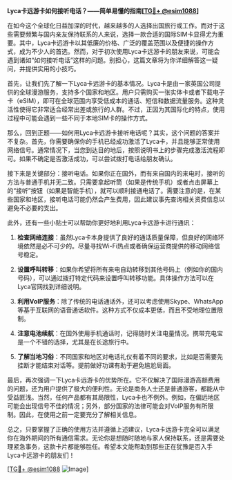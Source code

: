 **Lyca卡远游卡如何接听电话？——简单易懂的指南[[TG💪+ @esim1088](https://t.me/s/esim1088)]**

在如今这个全球化日益加深的时代，越来越多的人选择出国旅行或工作。而对于这些需要频繁与国内亲友保持联系的人来说，选择一款合适的国际SIM卡显得尤为重要。其中，Lyca卡远游卡以其低廉的价格、广泛的覆盖范围以及便捷的操作方式，成为不少人的首选。然而，对于初次使用Lyca卡远游卡的朋友来说，可能会遇到诸如“如何接听电话”这样的问题。别担心，这篇文章将为你详细解答这一疑问，并提供实用的小技巧。

首先，让我们先了解一下Lyca卡远游卡的基本情况。Lyca卡是由一家英国公司提供的全球漫游服务，支持多个国家和地区。用户只需购买一张实体卡或者下载电子卡（eSIM），即可在全球范围内享受低成本的通话、短信和数据流量服务。这种灵活性使得它非常适合经常出差或旅行的人群。不过，正因为其国际化的特点，使用过程中可能会遇到一些不同于本地SIM卡的操作方式。

那么，回到正题——如何用Lyca卡远游卡接听电话呢？其实，这个问题的答案并不复杂。首先，你需要确保你的手机已经成功激活了Lyca卡，并且能够正常使用网络信号。通常情况下，当您到达目的地后，按照说明书上的步骤完成激活流程即可。如果不确定是否激活成功，可以尝试拨打电话给朋友确认。

接下来是关键部分：接听电话。如果你正在国外，而有来自国内的来电时，接听的方法与普通手机并无二致。只需要拿起听筒（如果是传统手机）或者点击屏幕上的“接听”按钮（如果是智能手机），就可以顺利接通电话了。需要注意的是，在某些国家和地区，接听电话可能仍然会产生费用，因此建议事先查询相关资费信息以避免不必要的支出。

此外，还有一些小贴士可以帮助你更好地利用Lyca卡远游卡进行通讯：

1. **检查网络连接**：虽然Lyca卡本身提供了良好的通话质量保障，但良好的网络环境依然是必不可少的。尽量寻找Wi-Fi热点或者确保运营商提供的移动网络信号稳定。
   
2. **设置呼叫转移**：如果你希望将所有来电自动转移到其他号码上（例如你的国内号码），可以通过拨打特定代码来设置呼叫转移功能。具体操作方法可以在Lyca官网找到详细说明。

3. **利用VoIP服务**：除了传统的电话通话外，还可以考虑使用Skype、WhatsApp等基于互联网的语音通话软件。这种方式不仅成本更低，而且不受地理位置限制。

4. **注意电池续航**：在国外使用手机通话时，记得随时关注电量情况。携带充电宝是一个不错的选择，尤其是在长途旅行中。

5. **了解当地习俗**：不同国家和地区对电话礼仪有着不同的要求，比如是否需要先挂断才能结束对话等。提前做好功课有助于避免尴尬局面。

最后，再次强调一下Lyca卡远游卡的优势所在。它不仅解决了国际漫游高额费用的问题，还为用户提供了极大的便利性。无论是商务人士还是普通游客，都能从中受益匪浅。当然，任何产品都有其局限性，Lyca卡也不例外。例如，在偏远地区可能会出现信号不佳的情况；另外，部分国家的法律可能会对VoIP服务有所限制。因此，在使用之前一定要充分了解相关信息。

总之，只要掌握了正确的使用方法并遵循上述建议，Lyca卡远游卡完全可以满足你在海外期间的所有通信需求。无论你是想随时随地与家人保持联系，还是需要处理紧急事务，这款卡片都能够胜任。希望本文能帮助到那些正在犹豫是否入手Lyca卡远游卡的朋友们！

[[TG💪+ @esim1088](https://t.me/s/esim1088) ![Image](https://i.postimg.cc/4NQfJmqS/Snipaste-2025-05-13-00-14-12.png)]